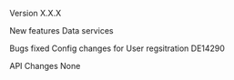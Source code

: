Version X.X.X

New features
Data services 

Bugs fixed
Config changes for User regsitration
DE14290 

API Changes
None